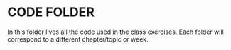 # CODE FOLDER

In this folder lives all the code used in the class exercises. Each folder will correspond to a different chapter/topic or week. 
